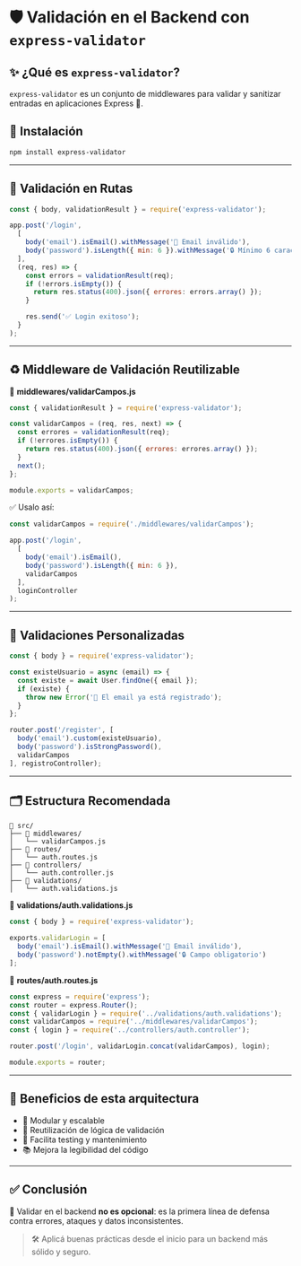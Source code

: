 
# 🛡️ Validación en el Backend con `express-validator`

## ✨ ¿Qué es `express-validator`?

`express-validator` es un conjunto de middlewares para validar y sanitizar entradas en aplicaciones Express 🧼.

## 🔧 Instalación

```bash
npm install express-validator
```

---

## 🚦 Validación en Rutas

```js
const { body, validationResult } = require('express-validator');

app.post('/login',
  [
    body('email').isEmail().withMessage('📧 Email inválido'),
    body('password').isLength({ min: 6 }).withMessage('🔒 Mínimo 6 caracteres')
  ],
  (req, res) => {
    const errors = validationResult(req);
    if (!errors.isEmpty()) {
      return res.status(400).json({ errores: errors.array() });
    }

    res.send('✅ Login exitoso');
  }
);
```

---

## ♻️ Middleware de Validación Reutilizable

📁 **middlewares/validarCampos.js**

```js
const { validationResult } = require('express-validator');

const validarCampos = (req, res, next) => {
  const errores = validationResult(req);
  if (!errores.isEmpty()) {
    return res.status(400).json({ errores: errores.array() });
  }
  next();
};

module.exports = validarCampos;
```

✅ Usalo así:

```js
const validarCampos = require('./middlewares/validarCampos');

app.post('/login',
  [
    body('email').isEmail(),
    body('password').isLength({ min: 6 }),
    validarCampos
  ],
  loginController
);
```

---

## 🧠 Validaciones Personalizadas

```js
const { body } = require('express-validator');

const existeUsuario = async (email) => {
  const existe = await User.findOne({ email });
  if (existe) {
    throw new Error('🚫 El email ya está registrado');
  }
};

router.post('/register', [
  body('email').custom(existeUsuario),
  body('password').isStrongPassword(),
  validarCampos
], registroController);
```

---

## 🗂️ Estructura Recomendada

```
📁 src/
├── 📁 middlewares/
│   └── validarCampos.js
├── 📁 routes/
│   └── auth.routes.js
├── 📁 controllers/
│   └── auth.controller.js
├── 📁 validations/
│   └── auth.validations.js
```

📁 **validations/auth.validations.js**

```js
const { body } = require('express-validator');

exports.validarLogin = [
  body('email').isEmail().withMessage('📧 Email inválido'),
  body('password').notEmpty().withMessage('🔒 Campo obligatorio')
];
```

📁 **routes/auth.routes.js**

```js
const express = require('express');
const router = express.Router();
const { validarLogin } = require('../validations/auth.validations');
const validarCampos = require('../middlewares/validarCampos');
const { login } = require('../controllers/auth.controller');

router.post('/login', validarLogin.concat(validarCampos), login);

module.exports = router;
```

---

## 🔐 Beneficios de esta arquitectura

- 🧩 Modular y escalable
- 🔄 Reutilización de lógica de validación
- 🧪 Facilita testing y mantenimiento
- 📚 Mejora la legibilidad del código

---

## ✅ Conclusión

🔁 Validar en el backend **no es opcional**: es la primera línea de defensa contra errores, ataques y datos inconsistentes.

> 🛠️ Aplicá buenas prácticas desde el inicio para un backend más sólido y seguro.
